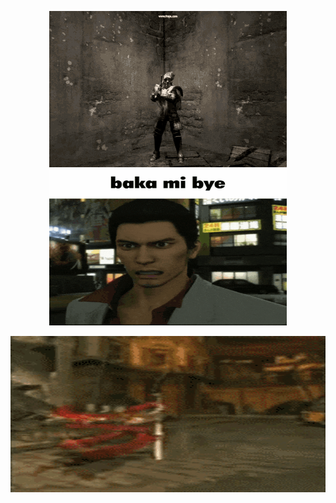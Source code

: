 <p align="middle">
  <img src="gifs/giantDad.gif" width="380" height="250"/>
  <img src="gifs/bakaMiBye.gif" width="380" height="250"/>
</p>

<p align="middle">
<img src="gifs/danteSpin.gif" width="600" height="250"/>
</p>
